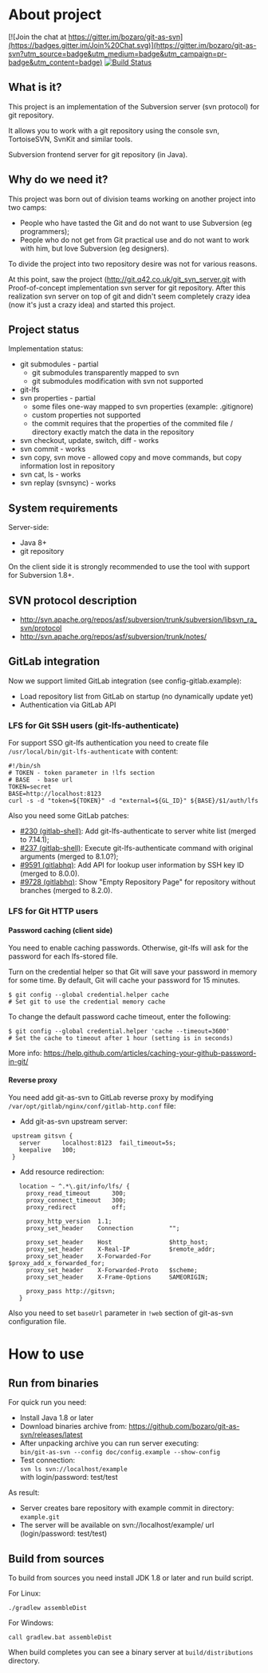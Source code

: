 # About project
[![Join the chat at https://gitter.im/bozaro/git-as-svn](https://badges.gitter.im/Join%20Chat.svg)](https://gitter.im/bozaro/git-as-svn?utm_source=badge&utm_medium=badge&utm_campaign=pr-badge&utm_content=badge)
[![Build Status](https://travis-ci.org/bozaro/git-as-svn.svg?branch=master)](https://travis-ci.org/bozaro/git-as-svn)

## What is it?
This project is an implementation of the Subversion server (svn protocol) for git repository.

It allows you to work with a git repository using the console svn, TortoiseSVN, SvnKit and similar tools.

Subversion frontend server for git repository (in Java).

## Why do we need it?
This project was born out of division teams working on another project into two camps:

 * People who have tasted the Git and do not want to use Subversion (eg programmers); 
 * People who do not get from Git practical use and do not want to work with him, but love Subversion (eg designers).

To divide the project into two repository desire was not for various reasons.

At this point, saw the project (http://git.q42.co.uk/git_svn_server.git with Proof-of-concept implementation svn server
for git repository. After this realization svn server on top of git and didn't seem completely crazy idea (now it's
just a crazy idea) and started this project.

## Project status
Implementation status:

 * git submodules - partial
   * git submodules transparently mapped to svn
   * git submodules modification with svn not supported
 * git-lfs
 * svn properties - partial
   * some files one-way mapped to svn properties (example: .gitignore)
   * custom properties not supported
   * the commit requires that the properties of the commited file / directory exactly match the data in the repository
 * svn checkout, update, switch, diff - works
 * svn commit - works
 * svn copy, svn move - allowed copy and move commands, but copy information lost in repository
 * svn cat, ls - works
 * svn replay (svnsync) - works

## System requirements
Server-side:
 * Java 8+
 * git repository

On the client side it is strongly recommended to use the tool with support for Subversion 1.8+.

## SVN protocol description

 * http://svn.apache.org/repos/asf/subversion/trunk/subversion/libsvn_ra_svn/protocol
 * http://svn.apache.org/repos/asf/subversion/trunk/notes/

## GitLab integration

Now we support limited GitLab integration (see config-gitlab.example):

 * Load repository list from GitLab on startup (no dynamically update yet)
 * Authentication via GitLab API

### LFS for Git SSH users (git-lfs-authenticate)

For support SSO git-lfs authentication you need to create file ```/usr/local/bin/git-lfs-authenticate``` with content:

```
#!/bin/sh
# TOKEN - token parameter in !lfs section
# BASE  - base url
TOKEN=secret
BASE=http://localhost:8123
curl -s -d "token=${TOKEN}" -d "external=${GL_ID}" ${BASE}/$1/auth/lfs
```

Also you need some GitLab patches:

 * [#230 (gitlab-shell)](https://github.com/gitlabhq/gitlab-shell/pull/230): Add git-lfs-authenticate to server white list (merged to 7.14.1);
 * [#237 (gitlab-shell)](https://github.com/gitlabhq/gitlab-shell/pull/237): Execute git-lfs-authenticate command with original arguments (merged to 8.1.0?);
 * [#9591 (gitlabhq)](https://github.com/gitlabhq/gitlabhq/pull/9591): Add API for lookup user information by SSH key ID (merged to 8.0.0).
 * [#9728 (gitlabhq)](https://github.com/gitlabhq/gitlabhq/pull/9728): Show "Empty Repository Page" for repository without branches (merged to 8.2.0).

### LFS for Git HTTP users

#### Password caching (client side)

You need to enable caching passwords. Otherwise, git-lfs will ask for the password for each lfs-stored file.

Turn on the credential helper so that Git will save your password in memory for some time. By default, Git will cache your password for 15 minutes.
```
$ git config --global credential.helper cache
# Set git to use the credential memory cache
```

To change the default password cache timeout, enter the following:
```
$ git config --global credential.helper 'cache --timeout=3600'
# Set the cache to timeout after 1 hour (setting is in seconds)
```

More info: https://help.github.com/articles/caching-your-github-password-in-git/

#### Reverse proxy

You need add git-as-svn to GitLab reverse proxy by modifying ```/var/opt/gitlab/nginx/conf/gitlab-http.conf``` file:

 * Add git-as-svn upstream server:
```
 upstream gitsvn {
   server      localhost:8123  fail_timeout=5s;
   keepalive   100;
 } 
```
 * Add resource redirection:
```
   location ~ ^.*\.git/info/lfs/ {
     proxy_read_timeout      300;
     proxy_connect_timeout   300;
     proxy_redirect          off;
 
     proxy_http_version  1.1;
     proxy_set_header    Connection          "";
 
     proxy_set_header    Host                $http_host;
     proxy_set_header    X-Real-IP           $remote_addr;
     proxy_set_header    X-Forwarded-For     $proxy_add_x_forwarded_for;
     proxy_set_header    X-Forwarded-Proto   $scheme;
     proxy_set_header    X-Frame-Options     SAMEORIGIN;

     proxy_pass http://gitsvn;
   }
```

Also you need to set ```baseUrl``` parameter in ```!web``` section of git-as-svn configuration file.

# How to use

## Run from binaries

For quick run you need:

 * Install Java 1.8 or later
 * Download binaries archive from: https://github.com/bozaro/git-as-svn/releases/latest
 * After unpacking archive you can run server executing:<br/>
   `bin/git-as-svn --config doc/config.example --show-config`
 * Test connection:<br/>
   `svn ls svn://localhost/example`<br/>
   with login/password: test/test

As result:

 * Server creates bare repository with example commit in directory: `example.git`
 * The server will be available on svn://localhost/example/ url (login/password: test/test)

## Build from sources

To build from sources you need install JDK 1.8 or later and run build script.

For Linux:

    ./gradlew assembleDist

For Windows:

    call gradlew.bat assembleDist

When build completes you can see a binary server at ```build/distributions``` directory.